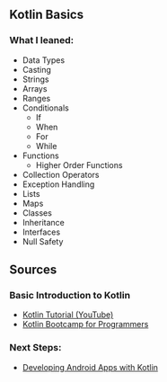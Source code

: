 ## Kotlin Basics
### What I leaned:
- Data Types
- Casting
- Strings
- Arrays
- Ranges
- Conditionals
    - If
    - When
    - For
    - While
- Functions
    - Higher Order Functions
- Collection Operators
- Exception Handling
- Lists
- Maps
- Classes
- Inheritance
- Interfaces
- Null Safety﻿

## Sources
### Basic Introduction to Kotlin
- [Kotlin Tutorial (YouTube)](https://www.youtube.com/watch?v=H_oGi8uuDpA&t=270s)
- [Kotlin Bootcamp for Programmers](https://classroom.udacity.com/courses/ud9011/lessons/b079d09d-0854-49a3-8318-b8e17513bd36/concepts/b59c72b6-4b09-478f-81cc-3235ecfbfd6b)

### Next Steps:
- [Developing Android Apps with Kotlin](https://classroom.udacity.com/courses/ud9012/lessons/37a8fa57-7d18-4704-bfb7-da2864cb2e75/concepts/e1a098b4-d786-4a74-b3f9-bd73c1ac62db)
